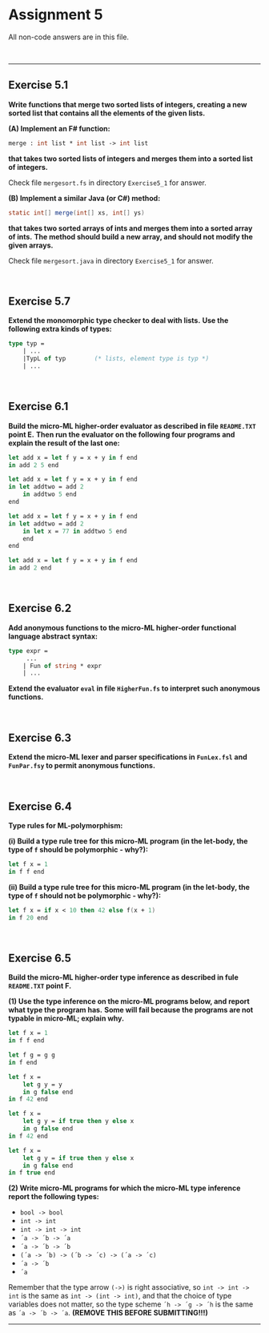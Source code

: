 # Assignment 5

All non-code answers are in this file.

</br>

---

## Exercise 5.1

**Write functions that merge two sorted lists of integers, creating a new sorted list that contains all the elements of the given lists.**

**(A) Implement an F# function:**

```fsharp
merge : int list * int list -> int list
```

**that takes two sorted lists of integers and merges them into a sorted list of integers.**

Check file `mergesort.fs` in directory `Exercise5_1` for answer.

**(B) Implement a similar Java (or C#) method:**

```java
static int[] merge(int[] xs, int[] ys)
```

**that takes two sorted arrays of ints and merges them into a sorted array of ints.**
**The method should build a new array, and should not modify the given arrays.**

Check file `mergesort.java` in directory `Exercise5_1` for answer.

</br>

## Exercise 5.7

**Extend the monomorphic type checker to deal with lists.**
**Use the following extra kinds of types:**

```fsharp
type typ =
    | ...
    |TypL of typ        (* lists, element type is typ *)
    | ...
```

</br>

## Exercise 6.1

**Build the micro-ML higher-order evaluator as described in file `README.TXT` point E.**
**Then run the evaluator on the following four programs and explain the result of the last one:**

```fsharp
let add x = let f y = x + y in f end
in add 2 5 end
```

```fsharp
let add x = let f y = x + y in f end
in let addtwo = add 2
    in addtwo 5 end
end
```

```fsharp
let add x = let f y = x + y in f end
in let addtwo = add 2
    in let x = 77 in addtwo 5 end
    end
end
```

```fsharp
let add x = let f y = x + y in f end
in add 2 end
```

</br>

## Exercise 6.2

**Add anonymous functions to the micro-ML higher-order functional language abstract syntax:**

```fsharp
type expr =
     ...
    | Fun of string * expr
    | ...
```

**Extend the evaluator `eval` in file `HigherFun.fs` to interpret such anonymous functions.**

</br>

## Exercise 6.3

**Extend the micro-ML lexer and parser specifications in `FunLex.fsl` and `FunPar.fsy` to permit anonymous functions.**

</br>

## Exercise 6.4

**Type rules for ML-polymorphism:**

**(i) Build a type rule tree for this micro-ML program (in the let-body, the type of `f` should be polymorphic - why?):**

```fsharp
let f x = 1
in f f end
```

**(ii) Build a type rule tree for this micro-ML program (in the let-body, the type of `f` should not be polymorphic - why?):**

```fsharp
let f x = if x < 10 then 42 else f(x + 1)
in f 20 end
```

</br>

## Exercise 6.5

**Build the micro-ML higher-order type inference as described in fule `README.TXT` point F.**

**(1) Use the type inference on the micro-ML programs below, and report what type the program has.**
    **Some will fail because the programs are not typable in micro-ML; explain why.**

```fsharp
let f x = 1
in f f end
```

```fsharp
let f g = g g
in f end
```

```fsharp
let f x =
    let g y = y
    in g false end
in f 42 end
```

```fsharp
let f x = 
    let g y = if true then y else x
    in g false end
in f 42 end
```

```fsharp
let f x =
    let g y = if true then y else x
    in g false end
in f true end
```

**(2) Write micro-ML programs for which the micro-ML type inference report the following types:**

- `bool -> bool`
- `int -> int`
- `int -> int -> int`
- `´a -> ´b -> ´a`
- `´a -> ´b -> ´b`
- `(´a -> ´b) -> (´b -> ´c) -> (´a -> ´c)`
- `´a -> ´b`
- `´a`

Remember that the type arrow `(->)` is right associative, so `int -> int -> int` is the same as `int -> (int -> int)`, and that the choice of type variables does not matter, so the type scheme `´h -> ´g -> ´h` is the same as `´a -> ´b -> ´a`. **(REMOVE THIS BEFORE SUBMITTING!!!)**

</b>

---
